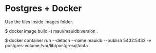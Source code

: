 # Postgres + Docker

Use the files inside images folder.

$ docker image build -t maui/mauidb:version .

$ docker container run --detach --name mauidb --publish 5432:5432 -v postgres-volume:/var/lib/postgresql/data <image-name>
